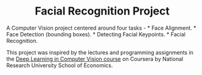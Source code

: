 <h1 align= "center"> Facial Recognition Project </h1>
A Computer Vision project centered around four tasks - 
  * Face Alignment.
  * Face Detection (bounding boxes).
  * Detecting Facial Keypoints.
  * Facial Recognition.
  
This project was inspired by the lectures and programming assignments in the [Deep Learning in Computer Vision course](https://www.coursera.org/learn/deep-learning-in-computer-vision) on Coursera by National Research University School of Economics.

